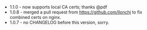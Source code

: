 * 1.1.0 - now supports local CA certs; thanks @pdf
* 1.0.8 - merged a pull request from https://github.com/llonchj to fix combined certs on nginx.
* 1.0.7 - no CHANGELOG before this version, sorry.
